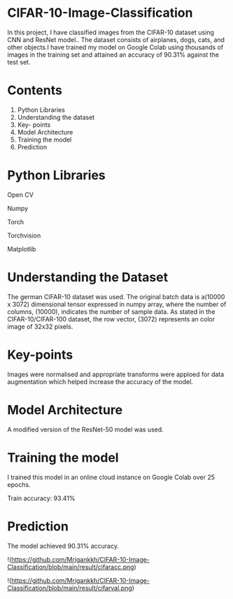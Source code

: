 # CIFAR-10-Image-Classification

In this project, I have classified images from the CIFAR-10 dataset  using CNN and ResNet model.. The dataset consists of airplanes, dogs, cats, and other objects.I have  trained my model on Google Colab using thousands of images in the training set and attained an accuracy of 90.31% against the test set.

# Contents
1. Python Libraries
2. Understanding the dataset
3. Key- points
4. Model Architecture 
5. Training the model
6. Prediction

#  Python Libraries
Open CV

Numpy

Torch

Torchvision

Matplotlib

# Understanding the Dataset
The german CIFAR-10 dataset was used. The original batch data is a(10000 x 3072) dimensional tensor expressed in numpy array, where the number of columns, (10000), indicates the number of sample data. As stated in the CIFAR-10/CIFAR-100 dataset, the row vector, (3072) represents an color image of 32x32 pixels.

# Key-points
Images were normalised and appropriate transforms were apploed for data augmentation which helped increase the accuracy of the model.

# Model Architecture
A modified version of the ResNet-50 model was used.




# Training the model
I trained this model in an online cloud instance on Google Colab over 25 epochs. 

Train accuracy: 93.41%

# Prediction

The model achieved 90.31% accuracy.

!(https://github.com/Mrigankkh/CIFAR-10-Image-Classification/blob/main/result/cifaracc.png)


!(https://github.com/Mrigankkh/CIFAR-10-Image-Classification/blob/main/result/cifarval.png)



